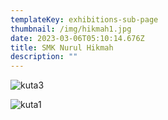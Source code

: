 ```yaml
---
templateKey: exhibitions-sub-page
thumbnail: /img/hikmah1.jpg
date: 2023-03-06T05:10:14.676Z
title: SMK Nurul Hikmah
description: ""
---
```

![kuta3](/img/hikmah2.jpg)

![kuta1](/img/hikmah3.jpg)

